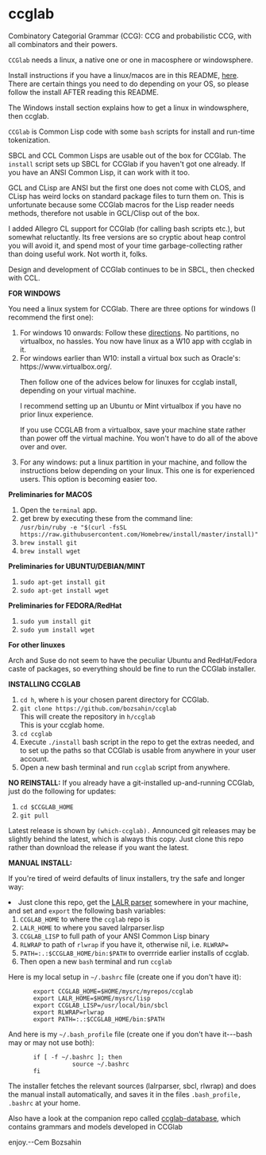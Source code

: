 # ccglab
Combinatory Categorial Grammar (CCG): CCG and probabilistic CCG, with all combinators and their powers.

<code>CCGlab</code> needs a linux, a native one or one in macosphere or windowsphere. 

Install instructions if you have a linux/macos are in this README, <a href="#install">here</a>. There are certain things you need to do depending
on your OS, so please follow the install AFTER reading this README.

The Windows install section explains how to get a linux in windowsphere, then ccglab.


<code>CCGlab</code> is Common Lisp code with some <code>bash</code> scripts for install and run-time tokenization. 

SBCL and CCL Common Lisps are usable out of the box for CCGlab. The <code>install</code> script sets up SBCL for CCGlab if you haven't got one already. If you have an ANSI Common Lisp, it can work with it too.

GCL and CLisp are ANSI but the first one does not come with CLOS, and CLisp has weird locks on standard package files to turn them on. This is unfortunate because some CCGlab macros
for the Lisp reader needs methods, therefore not usable in GCL/Clisp out of the box.

I added Allegro CL support for CCGlab (for calling bash scripts etc.), but somewhat reluctantly. Its free versions are so cryptic about heap control 
you will avoid it, and spend most of your time garbage-collecting rather than doing useful work. Not worth it, folks.

Design and development of CCGlab continues to be in SBCL, then checked with CCL. 

<b>FOR WINDOWS</b>

You need a linux system for CCGlab. There are three options for windows (I recommend the first one):

<ol>
           <li> For windows 10 onwards: Follow these <a href="docs/windows10-directions.md">directions</a>. No partitions, no virtualbox, no hassles. You now have linux as a W10 app with ccglab in it.
<li> For windows earlier than W10: install a virtual box such as Oracle's: https://www.virtualbox.org/.

Then follow one of the advices below for linuxes for ccglab install, depending on your virtual machine.

I recommend setting up an Ubuntu or Mint virtualbox if you have no prior linux experience.

If you use CCGLAB from a virtualbox, save your machine state rather than power off the virtual machine.
You won't have to do all of the above over and over.

<li>For any windows: put a linux partition in your machine, and follow the instructions below
depending on your linux. This one is for experienced users. This option is becoming easier too.
</ol>

<b>Preliminaries for MACOS</b>

<ol>
<li> Open the <code>terminal</code> app.
<li> get brew by executing these from the command line:
           <br> <code>/usr/bin/ruby -e "$(curl -fsSL https://raw.githubusercontent.com/Homebrew/install/master/install)"</code>
<li> <code>brew install git</code>
<li> <code>brew install wget</code>
</ol>


<b>Preliminaries for UBUNTU/DEBIAN/MINT</b>

<ol>
<li> <code>sudo apt-get install git</code>

<li> <code>sudo apt-get install wget</code>
</ol>


<b>Preliminaries for FEDORA/RedHat</b>


<ol>
<li> <code>sudo yum install git</code>
<li> <code>sudo yum install wget</code>
</ol>

<b>For other linuxes</b>

Arch and Suse do not seem to have the peculiar Ubuntu and RedHat/Fedora caste of packages,
so everything should be fine to run the CCGlab installer.

<a name="install">
           
<B>INSTALLING CCGLAB</B>

<ol>
<li> <code>cd h</code>, where <code>h</code> is your chosen parent directory for CCGlab.
<li> <code>git clone https://github.com/bozsahin/ccglab</code>
<br>This will create the repository in <code>h/ccglab</code>
<br>This is your ccglab home.
<li> <code>cd ccglab</code>
<li> Execute <code>./install</code> bash script in the repo to get the extras needed, and to set up the paths so that CCGlab is usable from anywhere in your user account. <br>
<li> Open a new bash terminal and run <code>ccglab</code> script from anywhere.
</ol>

<b>NO REINSTALL:</b> If you already have a git-installed up-and-running CCGlab, just do the following for updates:

<ol>
<li><code>cd $CCGLAB_HOME</code>
<li><code>git pull</code>
</ol>

Latest release is shown by <code>(which-ccglab).</code> Announced git releases may be slightly behind the latest,
which is always this copy. Just clone this repo rather than download the release if you want the latest.

<B>MANUAL INSTALL:</B>

If you're tired of weird defaults of linux installers, try the safe and longer way:


<li> Just clone this repo, get the <a href="http://web.science.mq.edu.au/~mjohnson/code/lalrparser.lisp">LALR parser</a>
somewhere in your machine, and set and <code>export</code> the following bash variables:
<ol>
<li><code>CCGLAB_HOME</code> to where the <code>ccglab</code> repo is
<li><code>LALR_HOME</code> to where you saved lalrparser.lisp
<li><code>CCGLAB_LISP</code> to full path of your ANSI Common Lisp binary
<li><code>RLWRAP</code> to path of <code>rlwrap</code> if you have it, otherwise nil, i.e. <code>RLWRAP=</code>
<li><code>PATH=:.:$CCGLAB_HOME/bin:$PATH</code> to overrride earlier installs of ccglab.
<li> Then open a new <code>bash</code> terminal and run <code>ccglab</code>
</ol>

Here is my local setup in <code>~/.bashrc</code> file (create one if you don't have it):

           export CCGLAB_HOME=$HOME/mysrc/myrepos/ccglab
           export LALR_HOME=$HOME/mysrc/lisp
           export CCGLAB_LISP=/usr/local/bin/sbcl
           export RLWRAP=rlwrap
           export PATH=:.:$CCGLAB_HOME/bin:$PATH 
           
And here is my <code>~/.bash_profile</code> file (create one if you don't have it---bash may or may not use both):

           if [ -f ~/.bashrc ]; then
                      source ~/.bashrc
           fi

The installer fetches the relevant sources (lalrparser, sbcl, rlwrap) and does the manual install automatically, and saves it in the files <code>.bash_profile, .bashrc</code> at your home.

Also have a look at the companion repo called <a href="https://github.com/bozsahin/ccglab-database">ccglab-database</a>, which contains grammars and models developed in CCGlab

enjoy.--Cem Bozsahin
